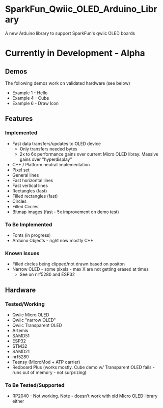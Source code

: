 # SparkFun_Qwiic_OLED_Arduino_Library

A new Arduino library to support SparkFun's qwiic OLED boards

Currently in Development - Alpha
========================================

## Demos
The following demos work on validated hardware (see below)
* Example 1 - Hello
* Example 4 - Cube
* Example 6 - Draw Icon

## Features
### Implemented
* Fast data transfers/updates to OLED device 
  * Only transfers needed bytes
  * 2x to 6x performance gains over current Micro OLED libray. Massive gains over "hyperdisplay"
* C++ / Platform neutral implementation
* Pixel set
* General lines
* Fast horizontal lines
* Fast vertical lines
* Rectangles (fast)
* Filled rectangles (fast)
* Circles
* Filled Circles
* Bitmap images (fast - 5x improvement on demo test)
### To Be Implemented
* Fonts (in progress)
* Arduino Objects - right now mostly C++
### Known Issues
* Filled circles being clipped/not drawn based on positon 
* Narrow OLED - some pixels - max X are not getting erased at times 
  * See on nrf5280 and ESP32
## Hardware
### Tested/Working
* Qwiic Micro OLED
* Qwiic "narrow OLED"
* Qwiic Transparent OLED
* Artemis
* SAMD51
* ESP32
* STM32
* SAMD21
* nrf5280
* Teensy (MicroMod + ATP carrier)
* Redboard Plus (works mostly. Cube demo w/ Transparent OLED fails - runs out of memory - not surprizing)
### To Be Tested/Supported
* RP2040 - Not working. Note - doesn't work with old Micro OLED library either
